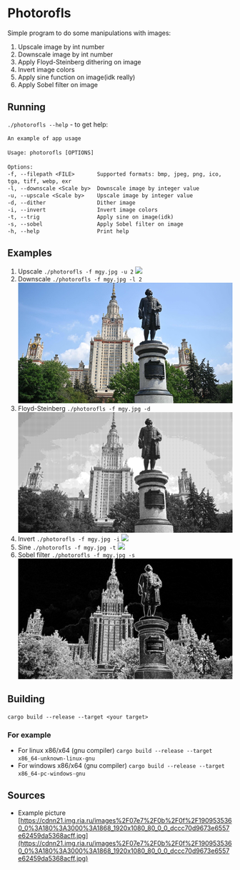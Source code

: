# Photorofls
Simple program to do some manipulations with images:
1. Upscale image by int number
2. Downscale image by int number
3. Apply Floyd-Steinberg dithering on image
4. Invert image colors
5. Apply sine function on image(idk really)
6. Apply Sobel filter on image
## Running
`./photorofls --help` - to get help: 
```
An example of app usage

Usage: photorofls [OPTIONS]

Options:
-f, --filepath <FILE>       Supported formats: bmp, jpeg, png, ico, tga, tiff, webp, exr
-l, --downscale <Scale by>  Downscale image by integer value
-u, --upscale <Scale by>    Upscale image by integer value
-d, --dither                Dither image
-i, --invert                Invert image colors
-t, --trig                  Apply sine on image(idk)
-s, --sobel                 Apply Sobel filter on image
-h, --help                  Print help
```
## Examples
1. Upscale `./photorofls -f mgy.jpg -u 2` ![](img/mgy.jpg_2x.png)
2. Downscale `./photorofls -f mgy.jpg -l 2` ![](img/mgy.jpg_2x_c.png)
3. Floyd-Steinberg `./photorofls -f mgy.jpg -d` ![](img/mgy.jpg_d.png)
4. Invert `./photorofls -f mgy.jpg -i` ![](img/mgy.jpg_i.png)
5. Sine `./photorofls -f mgy.jpg -t` ![](img/mgy.jpg_t.png)
6. Sobel filter `./photorofls -f mgy.jpg -s` ![](img/mgy.jpg_s.png)
## Building
`cargo build --release --target <your target>`
### For example
- For linux x86/x64 (gnu compiler) `cargo build --release --target x86_64-unknown-linux-gnu`
- For windows x86/x64 (gnu compiler) `cargo build --release --target x86_64-pc-windows-gnu`
## Sources
- Example picture [https://cdnn21.img.ria.ru/images%2F07e7%2F0b%2F0f%2F1909535360_0%3A180%3A3000%3A1868_1920x1080_80_0_0_dccc70d9673e6557e62459da5368acff.jpg](https://cdnn21.img.ria.ru/images%2F07e7%2F0b%2F0f%2F1909535360_0%3A180%3A3000%3A1868_1920x1080_80_0_0_dccc70d9673e6557e62459da5368acff.jpg)
